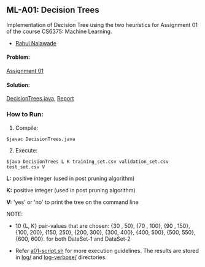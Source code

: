 ## ML-A01: Decision Trees
Implementation of Decision Tree using the two heuristics for Assignment 01 of the course CS6375: Machine Learning.

- [Rahul Nalawade](https://github.com/rahul1947) 

#### Problem: 
[Assignment 01](https://github.com/rahul1947/ML-A01-Decision-Trees/blob/master/Assignment%201.pdf)

#### Solution: 
[DecisionTrees.java](https://github.com/rahul1947/ML-A01-Decision-Trees/blob/master/DecisionTrees.java), 
[Report](https://github.com/rahul1947/ML-A01-Decision-Trees/blob/master/rsn170330_A01.pdf)

### How to Run:

1. Compile: 
```
$javac DecisionTrees.java
```

2. Execute: 
```
$java DecisionTrees L K training_set.csv validation_set.csv test_set.csv V
```

**L:** positive integer (used in post pruning algorithm)

**K:** positive integer (used in post pruning algorithm)

**V:** 'yes' or 'no' to print the tree on the command line

NOTE: 
- 10 {L, K} pair-values that are chosen:
{30 , 50}, {70 , 100}, {90 , 150}, {100, 200}, {150, 250}, {200, 300}, {300, 400}, {400, 500}, {500, 550}, {600, 600}.
for both DataSet-1 and DataSet-2

- Refer [a01-script.sh](https://github.com/rahul1947/ML-A01-Decision-Trees/blob/master/a01-script.sh) for more execution guidelines. The results are stored in [log/](https://github.com/rahul1947/ML-A01-Decision-Trees/tree/master/log) and [log-verbose/](https://github.com/rahul1947/ML-A01-Decision-Trees/tree/master/log-verbose) directories. 


